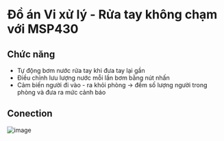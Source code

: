 # Đồ án Vi xử lý - Rửa tay không chạm với MSP430  
## Chức năng  
- Tự động bơm nước rửa tay khi đưa tay lại gần  
- Điều chỉnh lưu lượng nước mỗi lần bơm bằng nút nhấn  
- Cảm biến người đi vào - ra khỏi phòng -> đếm số lượng người trong phòng và đưa ra mức cảnh báo  
##  Conection  
![image](https://user-images.githubusercontent.com/79197775/146675366-77257782-6288-4b7e-ac0e-62aff846eb77.png)

